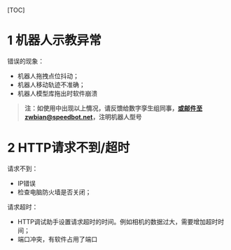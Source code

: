 [TOC]


# 1 机器人示教异常

错误的现象：
- 机器人拖拽点位抖动；
- 机器人移动轨迹不准确；
- 机器人模型库拖出时软件崩溃

> **注：如使用中出现以上情况，请反馈给数字孪生组同事，或邮件至zwbian@speedbot.net，注明机器人型号**

# 2 HTTP请求不到/超时

请求不到：

- IP错误
- 检查电脑防火墙是否关闭；

请求超时：

- HTTP调试助手设置请求超时的时间。例如相机的数据过大，需要增加超时时间；
- 端口冲突，有软件占用了端口